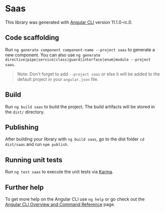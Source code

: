 # Saas

This library was generated with [Angular CLI](https://github.com/angular/angular-cli) version 11.1.0-rc.0.

## Code scaffolding

Run `ng generate component component-name --project saas` to generate a new component. You can also use `ng generate directive|pipe|service|class|guard|interface|enum|module --project saas`.
> Note: Don't forget to add `--project saas` or else it will be added to the default project in your `angular.json` file. 

## Build

Run `ng build saas` to build the project. The build artifacts will be stored in the `dist/` directory.

## Publishing

After building your library with `ng build saas`, go to the dist folder `cd dist/saas` and run `npm publish`.

## Running unit tests

Run `ng test saas` to execute the unit tests via [Karma](https://karma-runner.github.io).

## Further help

To get more help on the Angular CLI use `ng help` or go check out the [Angular CLI Overview and Command Reference](https://angular.io/cli) page.
